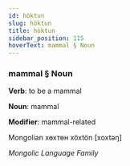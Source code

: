 ```yaml
---
id: höktun
slug: höktun
title: höktun
sidebar_position: 115
hoverText: mammal § Noun
---
```


### mammal § Noun

**Verb**: to be a mammal

**Noun**: mammal

**Modifier**: mammal-related

Mongolian хөхтөн xöxtön [xoxtəŋ]

*Mongolic Language Family*